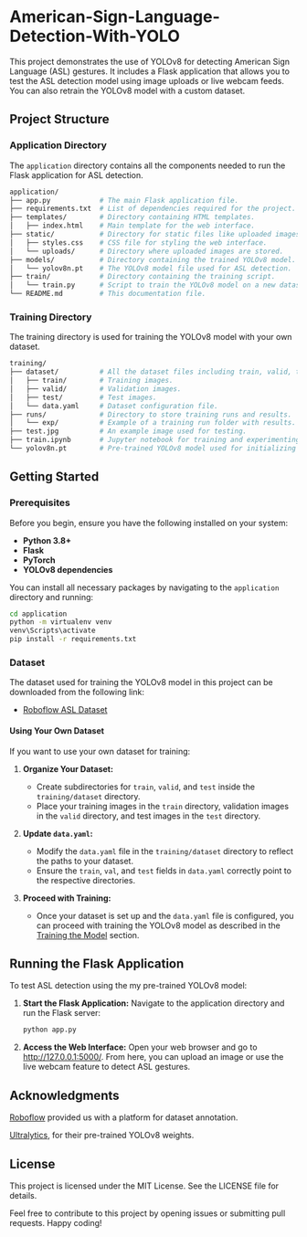 # American-Sign-Language-Detection-With-YOLO

This project demonstrates the use of YOLOv8 for detecting American Sign Language (ASL) gestures. It includes a Flask application that allows you to test the ASL detection model using image uploads or live webcam feeds. You can also retrain the YOLOv8 model with a custom dataset.

## Project Structure

### Application Directory

The `application` directory contains all the components needed to run the Flask application for ASL detection.

```bash
application/
├── app.py            # The main Flask application file.
├── requirements.txt  # List of dependencies required for the project.
├── templates/        # Directory containing HTML templates.
│   ├── index.html    # Main template for the web interface.
├── static/           # Directory for static files like uploaded images.
│   ├── styles.css    # CSS file for styling the web interface.
│   └── uploads/      # Directory where uploaded images are stored.
├── models/           # Directory containing the trained YOLOv8 model.
│   └── yolov8n.pt    # The YOLOv8 model file used for ASL detection.
├── train/            # Directory containing the training script.
│   └── train.py      # Script to train the YOLOv8 model on a new dataset.
└── README.md         # This documentation file.
```
### Training Directory
The training directory is used for training the YOLOv8 model with your own dataset.
```bash
training/
├── dataset/          # All the dataset files including train, valid, test splits, and the data.yaml file.
│   ├── train/        # Training images.
│   ├── valid/        # Validation images.
│   ├── test/         # Test images.
│   └── data.yaml     # Dataset configuration file.
├── runs/             # Directory to store training runs and results.
│   └── exp/          # Example of a training run folder with results.
├── test.jpg          # An example image used for testing.
├── train.ipynb       # Jupyter notebook for training and experimenting with the YOLOv8 model.
└── yolov8n.pt        # Pre-trained YOLOv8 model used for initializing training.
```
## Getting Started

### Prerequisites

Before you begin, ensure you have the following installed on your system:

- **Python 3.8+**
- **Flask**
- **PyTorch**
- **YOLOv8 dependencies**

You can install all necessary packages by navigating to the `application` directory and running:

```bash
cd application
python -m virtualenv venv
venv\Scripts\activate
pip install -r requirements.txt
```

### Dataset

The dataset used for training the YOLOv8 model in this project can be downloaded from the following link:

- [Roboflow ASL Dataset](https://app.roboflow.com/owais-ahmed-xq0js/asl-3i64o/1)

#### Using Your Own Dataset

If you want to use your own dataset for training:

1. **Organize Your Dataset:**
   - Create subdirectories for `train`, `valid`, and `test` inside the `training/dataset` directory.
   - Place your training images in the `train` directory, validation images in the `valid` directory, and test images in the `test` directory.

2. **Update `data.yaml`:**
   - Modify the `data.yaml` file in the `training/dataset` directory to reflect the paths to your dataset.
   - Ensure the `train`, `val`, and `test` fields in `data.yaml` correctly point to the respective directories.

3. **Proceed with Training:**
   - Once your dataset is set up and the `data.yaml` file is configured, you can proceed with training the YOLOv8 model as described in the [Training the Model](#training-the-model) section.

## Running the Flask Application

To test ASL detection using the my pre-trained YOLOv8 model:

1. **Start the Flask Application:**
    Navigate to the application directory and run the Flask server:
    ```bash
    python app.py
    ```
2. **Access the Web Interface:**
    Open your web browser and go to http://127.0.0.1:5000/.
    From here, you can upload an image or use the live webcam feature to detect ASL gestures.

## Acknowledgments
[Roboflow](https://roboflow.com/) provided us with a platform for dataset annotation.

[Ultralytics](https://github.com/ultralytics), for their pre-trained YOLOv8 weights.

## License
This project is licensed under the MIT License. See the LICENSE file for details.

Feel free to contribute to this project by opening issues or submitting pull requests. Happy coding!
